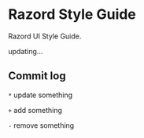 # Razord Style Guide

Razord UI Style Guide.

updating...

## Commit log

`*` update something

`+` add something

`-` remove something